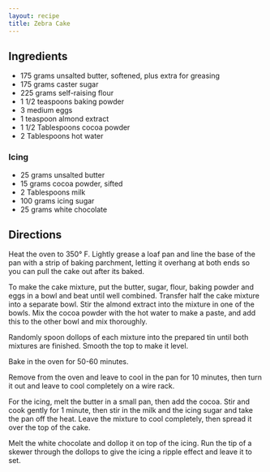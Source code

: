 ```yaml
---
layout: recipe
title: Zebra Cake
---
```


## Ingredients

* 175 grams unsalted butter, softened, plus extra for greasing
* 175 grams caster sugar
* 225 grams self-raising flour
* 1 1/2 teaspoons baking powder
* 3 medium eggs
* 1 teaspoon almond extract
* 1 1/2 Tablespoons cocoa powder
* 2 Tablespoons hot water

### Icing

* 25 grams unsalted butter
* 15 grams cocoa powder, sifted
* 2 Tablespoons milk
* 100 grams icing sugar
* 25 grams white chocolate

## Directions

Heat the oven to 350° F. Lightly grease a loaf pan and line the base of
the pan with a strip of baking parchment, letting it overhang at both
ends so you can pull the cake out after its baked.

To make the cake mixture, put the butter, sugar, flour, baking powder
and eggs in a bowl and beat until well combined. Transfer half the cake
mixture into a separate bowl. Stir the almond extract into the mixture
in one of the bowls. Mix the cocoa powder with the hot water to make a
paste, and add this to the other bowl and mix thoroughly.

Randomly spoon dollops of each mixture into the prepared tin until both
mixtures are finished. Smooth the top to make it level.

Bake in the oven for 50-60 minutes.

Remove from the oven and leave to cool in the pan for 10 minutes, then
turn it out and leave to cool completely on a wire rack.

For the icing, melt the butter in a small pan, then add the cocoa. Stir
and cook gently for 1 minute, then stir in the milk and the icing sugar
and take the pan off the heat. Leave the mixture to cool completely,
then spread it over the top of the cake.

Melt the white chocolate and dollop it on top of the icing. Run the tip
of a skewer through the dollops to give the icing a ripple effect and
leave it to set.
